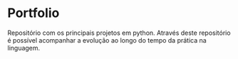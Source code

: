 # Portfolio

Repositório com os principais projetos em python.
Através deste repositório é possível acompanhar a evolução ao longo do tempo da prática na linguagem.
